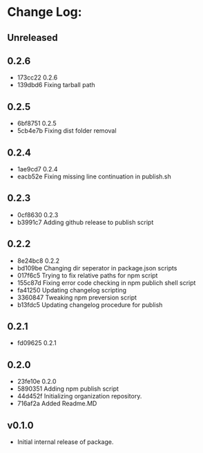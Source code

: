 # Change Log:

## Unreleased

## 0.2.6
* 173cc22 0.2.6
* 139dbd6 Fixing tarball path
  
## 0.2.5
* 6bf8751 0.2.5
* 5cb4e7b Fixing dist folder removal
  
## 0.2.4
* 1ae9cd7 0.2.4
* eacb52e Fixing missing line continuation in publish.sh
  
## 0.2.3
* 0cf8630 0.2.3
* b3991c7 Adding github release to publish script
  
## 0.2.2
* 8e24bc8 0.2.2
* bd109be Changing dir seperator in package.json scripts
* 017f6c5 Trying to fix relative paths for npm script
* 155c87d Fixing error code checking in npm publich shell script
* fa41250 Updating changelog scripting
* 3360847 Tweaking npm preversion script
* b13fdc5 Updating changelog procedure for publish
  
## 0.2.1
* fd09625 0.2.1
  
## 0.2.0
* 23fe10e 0.2.0
* 5890351 Adding npm publish script
* 44d452f Initializing organization repository.
* 716af2a Added Readme.MD

## v0.1.0
* Initial internal release of package.
